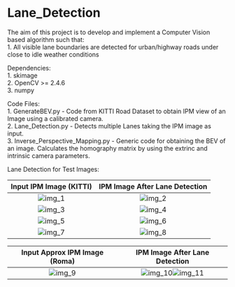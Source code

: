 # Lane_Detection
The aim of this project is to develop and implement a Computer Vision based algorithm such that: <br />
	1. All visible lane boundaries are detected for urban/highway roads under close to idle weather conditions

Dependencies:<br />
	1. skimage <br />
	2. OpenCV >= 2.4.6 <br />
	3. numpy

Code Files:<br />
	1. GenerateBEV.py - Code from KITTI Road Dataset to obtain IPM view of an Image using a calibrated camera. <br />
	2. Lane_Detection.py - Detects multiple Lanes taking the IPM image as input. <br />
	3. Inverse_Perspective_Mapping.py - Generic code for obtaining the BEV of an image. Calculates the homography matrix by using the extrinc and intrinsic camera parameters.


Lane Detection for Test Images:

Input IPM Image (KITTI)		|	IPM Image After Lane Detection
:----------------------:|:-------------------------------------:
![img_1](https://github.com/kky-fury/Lane_Detection/blob/master/Test_Images/IPM_test_image_0.png) | ![img_2](https://github.com/kky-fury/Lane_Detection/blob/master/Lane_Detected_Images/image_0.png)
![img_3](https://github.com/kky-fury/Lane_Detection/blob/master/Test_Images/IPM_test_image_1.png) | ![img_4](https://github.com/kky-fury/Lane_Detection/blob/master/Lane_Detected_Images/image_1.png)
![img_5](https://github.com/kky-fury/Lane_Detection/blob/master/Test_Images/IPM_test_image_3.png) | ![img_6](https://github.com/kky-fury/Lane_Detection/blob/master/Lane_Detected_Images/image_3.png)
![img_7](https://github.com/kky-fury/Lane_Detection/blob/master/Test_Images/IPM_test_image_4.png) | ![img_8](https://github.com/kky-fury/Lane_Detection/blob/master/Test_Images/IPM_test_image_4.png)



Input Approx IPM Image (Roma) | IPM Image After Lane Detection
:----------------------------:|:-------------------------------:
![img_9](https://github.com/kky-fury/Lane_Detection/blob/master/Test_Images/IPM_test_image_5.png) | ![img_10](https://github.com/kky-fury/Lane_Detection/blob/master/Lane_Detected_Images/approx_image_0.png)![img_11](https://github.com/kky-fury/Lane_Detection/blob/master/Test_Images/IPM_test_image_8.png) | ![img_12](https://github.com/kky-fury/Lane_Detection/blob/master/Lane_Detected_Images/image_8.png)
	



	


